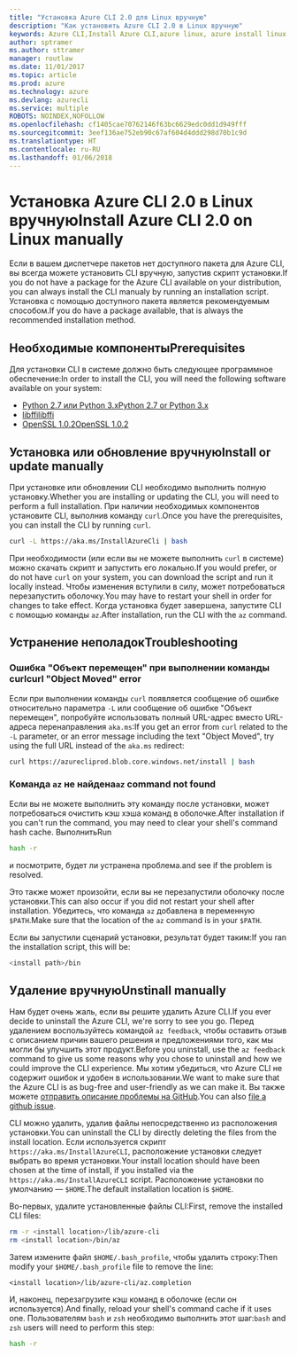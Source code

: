 ```yaml
---
title: "Установка Azure CLI 2.0 для Linux вручную"
description: "Как установить Azure CLI 2.0 в Linux вручную"
keywords: Azure CLI,Install Azure CLI,azure linux, azure install linux
author: sptramer
ms.author: sttramer
manager: routlaw
ms.date: 11/01/2017
ms.topic: article
ms.prod: azure
ms.technology: azure
ms.devlang: azurecli
ms.service: multiple
ROBOTS: NOINDEX,NOFOLLOW
ms.openlocfilehash: cf1405cae70762146f63bc6629edc0dd1d949fff
ms.sourcegitcommit: 3eef136ae752eb90c67af604d4ddd298d70b1c9d
ms.translationtype: HT
ms.contentlocale: ru-RU
ms.lasthandoff: 01/06/2018
---
```

# <a name="install-azure-cli-20-on-linux-manually"></a><span data-ttu-id="ba063-104">Установка Azure CLI 2.0 в Linux вручную</span><span class="sxs-lookup"><span data-stu-id="ba063-104">Install Azure CLI 2.0 on Linux manually</span></span>

<span data-ttu-id="ba063-105">Если в вашем диспетчере пакетов нет доступного пакета для Azure CLI, вы всегда можете установить CLI вручную, запустив скрипт установки.</span><span class="sxs-lookup"><span data-stu-id="ba063-105">If you do not have a package for the Azure CLI available on your distribution, you can always install the CLI manualy by running an installation script.</span></span> <span data-ttu-id="ba063-106">Установка с помощью доступного пакета является рекомендуемым способом.</span><span class="sxs-lookup"><span data-stu-id="ba063-106">If you do have a package available, that is always the recommended installation method.</span></span>

## <a name="prerequisites"></a><span data-ttu-id="ba063-107">Необходимые компоненты</span><span class="sxs-lookup"><span data-stu-id="ba063-107">Prerequisites</span></span>

<span data-ttu-id="ba063-108">Для установки CLI в системе должно быть следующее программное обеспечение:</span><span class="sxs-lookup"><span data-stu-id="ba063-108">In order to install the CLI, you will need the following software available on your system:</span></span>

* [<span data-ttu-id="ba063-109">Python 2.7 или Python 3.x</span><span class="sxs-lookup"><span data-stu-id="ba063-109">Python 2.7 or Python 3.x</span></span>](https://www.python.org/downloads/)
* [<span data-ttu-id="ba063-110">libffi</span><span class="sxs-lookup"><span data-stu-id="ba063-110">libffi</span></span>](https://sourceware.org/libffi/)
* [<span data-ttu-id="ba063-111">OpenSSL 1.0.2</span><span class="sxs-lookup"><span data-stu-id="ba063-111">OpenSSL 1.0.2</span></span>](https://www.openssl.org/source/)

## <a name="install-or-update-manually"></a><span data-ttu-id="ba063-112">Установка или обновление вручную</span><span class="sxs-lookup"><span data-stu-id="ba063-112">Install or update manually</span></span>

<span data-ttu-id="ba063-113">При установке или обновлении CLI необходимо выполнить полную установку.</span><span class="sxs-lookup"><span data-stu-id="ba063-113">Whether you are installing or updating the CLI, you will need to perform a full installation.</span></span> <span data-ttu-id="ba063-114">При наличии необходимых компонентов установите CLI, выполнив команду `curl`.</span><span class="sxs-lookup"><span data-stu-id="ba063-114">Once you have the prerequisites, you can install the CLI by running `curl`.</span></span>

```bash
curl -L https://aka.ms/InstallAzureCli | bash
```

<span data-ttu-id="ba063-115">При необходимости (или если вы не можете выполнить `curl` в системе) можно скачать скрипт и запустить его локально.</span><span class="sxs-lookup"><span data-stu-id="ba063-115">If you would prefer, or do not have `curl` on your system, you can download the script and run it locally instead.</span></span> <span data-ttu-id="ba063-116">Чтобы изменения вступили в силу, может потребоваться перезапустить оболочку.</span><span class="sxs-lookup"><span data-stu-id="ba063-116">You may have to restart your shell in order for changes to take effect.</span></span> <span data-ttu-id="ba063-117">Когда установка будет завершена, запустите CLI с помощью команды `az`.</span><span class="sxs-lookup"><span data-stu-id="ba063-117">After installation, run the CLI with the `az` command.</span></span>

## <a name="troubleshooting"></a><span data-ttu-id="ba063-118">Устранение неполадок</span><span class="sxs-lookup"><span data-stu-id="ba063-118">Troubleshooting</span></span>

### <a name="curl-object-moved-error"></a><span data-ttu-id="ba063-119">Ошибка "Объект перемещен" при выполнении команды curl</span><span class="sxs-lookup"><span data-stu-id="ba063-119">curl "Object Moved" error</span></span>

<span data-ttu-id="ba063-120">Если при выполнении команды `curl` появляется сообщение об ошибке относительно параметра `-L` или сообщение об ошибке "Объект перемещен", попробуйте использовать полный URL-адрес вместо URL-адреса перенаправления `aka.ms`:</span><span class="sxs-lookup"><span data-stu-id="ba063-120">If you get an error from `curl` related to the `-L` parameter, or an error message including the text "Object Moved", try using the full URL instead of the `aka.ms` redirect:</span></span>

```bash
curl https://azurecliprod.blob.core.windows.net/install | bash
```

### <a name="az-command-not-found"></a><span data-ttu-id="ba063-121">Команда `az` не найдена</span><span class="sxs-lookup"><span data-stu-id="ba063-121">`az` command not found</span></span>

<span data-ttu-id="ba063-122">Если вы не можете выполнить эту команду после установки, может потребоваться очистить кэш хэша команд в оболочке.</span><span class="sxs-lookup"><span data-stu-id="ba063-122">After installation if you can't run the command, you may need to clear your shell's command hash cache.</span></span> <span data-ttu-id="ba063-123">Выполнить</span><span class="sxs-lookup"><span data-stu-id="ba063-123">Run</span></span>

```bash
hash -r
```

<span data-ttu-id="ba063-124">и посмотрите, будет ли устранена проблема.</span><span class="sxs-lookup"><span data-stu-id="ba063-124">and see if the problem is resolved.</span></span>

<span data-ttu-id="ba063-125">Это также может произойти, если вы не перезапустили оболочку после установки.</span><span class="sxs-lookup"><span data-stu-id="ba063-125">This can also occur if you did not restart your shell after installation.</span></span> <span data-ttu-id="ba063-126">Убедитесь, что команда `az` добавлена в переменную `$PATH`.</span><span class="sxs-lookup"><span data-stu-id="ba063-126">Make sure that the location of the `az` command is in your `$PATH`.</span></span>

<span data-ttu-id="ba063-127">Если вы запустили сценарий установки, результат будет таким:</span><span class="sxs-lookup"><span data-stu-id="ba063-127">If you ran the installation script, this will be:</span></span>

```bash
<install path>/bin
```

## <a name="unstinall-manually"></a><span data-ttu-id="ba063-128">Удаление вручную</span><span class="sxs-lookup"><span data-stu-id="ba063-128">Unstinall manually</span></span>

<span data-ttu-id="ba063-129">Нам будет очень жаль, если вы решите удалить Azure CLI.</span><span class="sxs-lookup"><span data-stu-id="ba063-129">If you ever decide to uninstall the Azure CLI, we're sorry to see you go.</span></span> <span data-ttu-id="ba063-130">Перед удалением воспользуйтесь командой `az feedback`, чтобы оставить отзыв с описанием причин вашего решения и предложениями того, как мы могли бы улучшить этот продукт.</span><span class="sxs-lookup"><span data-stu-id="ba063-130">Before you uninstall, use the `az feedback` command to give us some reasons why you chose to uninstall and how we could improve the CLI experience.</span></span> <span data-ttu-id="ba063-131">Мы хотим убедиться, что Azure CLI не содержит ошибок и удобен в использовании.</span><span class="sxs-lookup"><span data-stu-id="ba063-131">We want to make sure that the Azure CLI is as bug-free and user-friendly as we can make it.</span></span> <span data-ttu-id="ba063-132">Вы также можете [отправить описание проблемы на GitHub](https://github.com/Azure/azure-cli/issues).</span><span class="sxs-lookup"><span data-stu-id="ba063-132">You can also [file a github issue](https://github.com/Azure/azure-cli/issues).</span></span>

<span data-ttu-id="ba063-133">CLI можно удалить, удалив файлы непосредственно из расположения установки.</span><span class="sxs-lookup"><span data-stu-id="ba063-133">You can uninstall the CLI by directly deleting the files from the install location.</span></span> <span data-ttu-id="ba063-134">Если используется скрипт `https://aka.ms/InstallAzureCLI`, расположение установки следует выбрать во время установки.</span><span class="sxs-lookup"><span data-stu-id="ba063-134">Your install location should have been chosen at the time of install, if you installed via the `https://aka.ms/InstallAzureCLI` script.</span></span> <span data-ttu-id="ba063-135">Расположение установки по умолчанию — `$HOME`.</span><span class="sxs-lookup"><span data-stu-id="ba063-135">The default installation location is `$HOME`.</span></span>

<span data-ttu-id="ba063-136">Во-первых, удалите установленные файлы CLI:</span><span class="sxs-lookup"><span data-stu-id="ba063-136">First, remove the installed CLI files:</span></span>

```bash
rm -r <install location>/lib/azure-cli
rm <install location>/bin/az
```

<span data-ttu-id="ba063-137">Затем измените файл `$HOME/.bash_profile`, чтобы удалить строку:</span><span class="sxs-lookup"><span data-stu-id="ba063-137">Then modify your `$HOME/.bash_profile` file to remove the line:</span></span>

```
<install location>/lib/azure-cli/az.completion
```

<span data-ttu-id="ba063-138">И, наконец, перезагрузите кэш команд в оболочке (если он используется).</span><span class="sxs-lookup"><span data-stu-id="ba063-138">And finally, reload your shell's command cache if it uses one.</span></span> <span data-ttu-id="ba063-139">Пользователям `bash` и `zsh` необходимо выполнить этот шаг:</span><span class="sxs-lookup"><span data-stu-id="ba063-139">`bash` and `zsh` users will need to perform this step:</span></span>

```bash
hash -r
```
